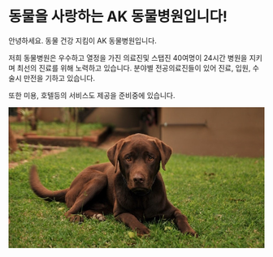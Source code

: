 # 동물을 사랑하는 AK 동물병원입니다!

안녕하세요. 동물 건강 지킴이 AK 동물병원입니다.

저희 동물병원은 우수하고 열정을 가진 의료진및 스탭진 40여명이 24시간 병원을 지키며 최선의 진료를 위해 노력하고 있습니다. 분야별 전공의료진들이 있어 진료, 입원, 수술시 만전을 기하고 있습니다.

또한 미용, 호텔등의 서비스도 제공을 준비중에 있습니다.

![](/static/images/dog.jpg)
